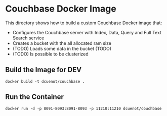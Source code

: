 # Couchbase Docker Image

This directory shows how to build a custom Couchbase Docker image that:

* Configures the Couchbase server with Index, Data, Query and Full Text Search service
* Creates a bucket with the all allocated ram size
* (TODO) Loads some data in the bucket (TODO)
* (TODO) Is possible to be clusterized

## Build the Image for DEV

```console
docker build -t dcuenot/couchbase .
```

## Run the Container

```console
docker run -d -p 8091-8093:8091-8093 -p 11210:11210 dcuenot/couchbase
```
